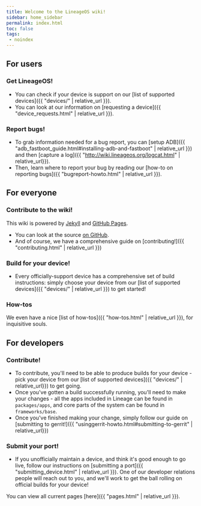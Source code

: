 ```yaml
---
title: Welcome to the LineageOS wiki!
sidebar: home_sidebar
permalink: index.html
toc: false
tags:
 - noindex
---
```


## For users

### Get LineageOS!

* You can check if your device is support on our [list of supported devices]({{ "devices/" | relative_url }}).
* You can look at our information on [requesting a device]({{ "device_requests.html" | relative_url }}).

### Report bugs!

* To grab information needed for a bug report, you can [setup ADB]({{ "adb_fastboot_guide.html#installing-adb-and-fastboot" | relative_url }})
and then [capture a log]({{ "http://wiki.lineageos.org/logcat.html" | relative_url}}).
* Then, learn where to report your bug by reading our [how-to on reporting bugs]({{ "bugreport-howto.html" | relative_url }}).

## For everyone

### Contribute to the wiki!

This wiki is powered by [Jekyll](https://jekyllrb.com/) and [GitHub Pages](https://pages.github.com/).

* You can look at the source [on GitHub](https://github.com/LineageOS/lineage_wiki).
* And of course, we have a comprehensive guide on [contributing!]({{ "contributing.html" | relative_url }})

### Build for your device!

* Every officially-support device has a comprehensive set of build instructions: simply choose your device from our [list of supported devices]({{ "devices/" | relative_url }}) to get started!

### How-tos

We even have a nice [list of how-tos]({{ "how-tos.html" | relative_url }}), for inquisitive souls.

## For developers

### Contribute!

* To contribute, you'll need to be able to produce builds for your device - pick your device from our [list of supported devices]({{ "devices/" | relative_url}}) to get going.
* Once you've gotten a build successfully running, you'll need to make your changes - all the apps included in Lineage can be found in `packages/apps`, and core parts of the system can be found
in `frameworks/base`.
* Once you've finished making your change, simply follow our guide on [submitting to gerrit!]({{ "usinggerrit-howto.html#submitting-to-gerrit" | relative_url}})

### Submit your port!

* If you unofficially maintain a device, and think it's good enough to go live, follow our instructions on [submitting a port]({{ "submitting_device.html" | relative_url }}). One of our developer relations
people will reach out to you, and we'll work to get the ball rolling on official builds for your device!

You can view all current pages [here]({{ "pages.html" | relative_url }}).
